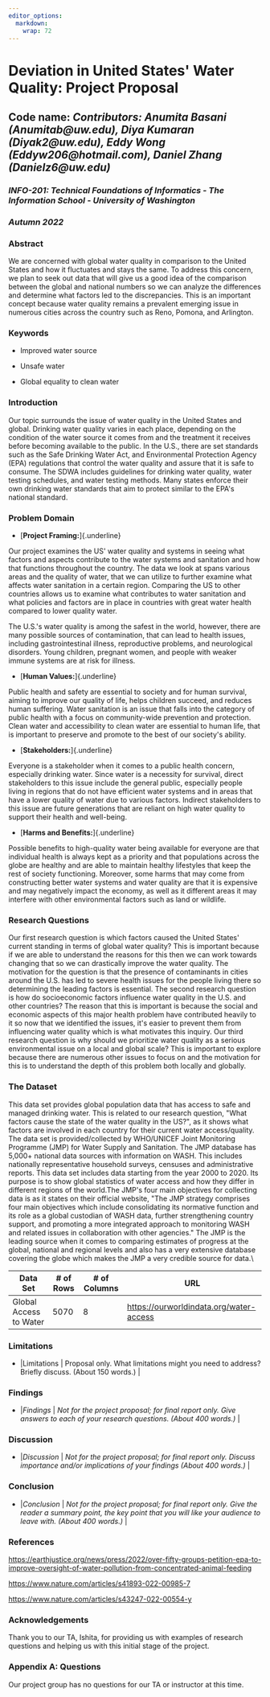 ```yaml
---
editor_options:
  markdown:
    wrap: 72
---
```


# Deviation in United States' Water Quality: Project Proposal

## Code name: *Contributors: Anumita Basani (Anumitab\@uw.edu), Diya Kumaran (Diyak2\@uw.edu), Eddy Wong (Eddyw206\@hotmail.com), Daniel Zhang (Danielz6\@uw.edu)*

### *INFO-201: Technical Foundations of Informatics - The Information School - University of Washington*

### *Autumn 2022*

### **Abstract**

We are concerned with global water quality in comparison to the United States and how it fluctuates and stays the same. To address this concern, we plan to seek out data that will give us a good idea of the comparison between the global and national numbers so we can analyze the differences and determine what factors led to the discrepancies. This is an important concept because water quality remains a prevalent emerging issue in numerous cities across the country such as Reno, Pomona, and Arlington.  


### Keywords

-   Improved water source

-   Unsafe water

-   Global equality to clean water

### Introduction

Our topic surrounds the issue of water quality in the United States and
global. Drinking water quality varies in each place, depending on the
condition of the water source it comes from and the treatment it
receives before becoming available to the public. In the U.S., there are
set standards such as the Safe Drinking Water Act, and Environmental
Protection Agency (EPA) regulations that control the water quality and
assure that it is safe to consume. The SDWA includes guidelines for
drinking water quality, water testing schedules, and water testing
methods. Many states enforce their own drinking water standards that aim
to protect similar to the EPA's national standard.

### **Problem Domain**

-   [**Project Framing:**]{.underline}

Our project examines the US' water quality and systems in seeing what
factors and aspects contribute to the water systems and sanitation and
how that functions throughout the country. The data we look at spans
various areas and the quality of water, that we can utilize to further
examine what affects water sanitation in a certain region. Comparing the
US to other countries allows us to examine what contributes to water
sanitation and what policies and factors are in place in countries with
great water health compared to lower quality water.

The U.S.'s water quality is among the safest in the world, however,
there are many possible sources of contamination, that can lead to
health issues, including gastrointestinal illness, reproductive
problems, and neurological disorders. Young children, pregnant women,
and people with weaker immune systems are at risk for illness.

-   [**Human Values:**]{.underline}

Public health and safety are essential to society and for human
survival, aiming to improve our quality of life, helps children succeed,
and reduces human suffering. Water sanitation is an issue that falls
into the category of public health with a focus on community-wide
prevention and protection. Clean water and accessibility to clean water
are essential to human life, that is important to preserve and promote
to the best of our society's ability.

-   [**Stakeholders:**]{.underline}

Everyone is a stakeholder when it comes to a public health concern,
especially drinking water. Since water is a necessity for survival,
direct stakeholders to this issue include the general public, especially
people living in regions that do not have efficient water systems and in
areas that have a lower quality of water due to various factors.
Indirect stakeholders to this issue are future generations that are
reliant on high water quality to support their health and well-being.

-   [**Harms and Benefits:**]{.underline}

Possible benefits to high-quality water being available for everyone are
that individual health is always kept as a priority and that populations
across the globe are healthy and are able to maintain healthy lifestyles
that keep the rest of society functioning. Moreover, some harms that may
come from constructing better water systems and water quality are that
it is expensive and may negatively impact the economy, as well as it
different areas it may interfere with other environmental factors such
as land or wildlife.

### Research Questions

Our first research question is which factors caused the United States'
current standing in terms of global water quality? This is important
because if we are able to understand the reasons for this then we can
work towards changing that so we can drastically improve the water
quality. The motivation for the question is that the presence of
contaminants in cities around the U.S. has led to severe health issues
for the people living there so determining the leading factors is
essential. The second research question is how do socioeconomic factors
influence water quality in the U.S. and other countries? The reason that
this is important is because the social and economic aspects of this
major health problem have contributed heavily to it so now that we
identified the issues, it's easier to prevent them from influencing
water quality which is what motivates this inquiry. Our third research
question is why should we prioritize water quality as a serious
environmental issue on a local and global scale? This is important to
explore because there are numerous other issues to focus on and the
motivation for this is to understand the depth of this problem both
locally and globally.

### The Dataset

This data set provides global population data that has access to safe
and managed drinking water. This is related to our research question,
"What factors cause the state of the water quality in the US?", as it
shows what factors are involved in each country for their current water
access/quality. The data set is provided/collected by WHO/UNICEF Joint
Monitoring Programme (JMP) for Water Supply and Sanitation. The JMP
database has 5,000+ national data sources with information on WASH. This
includes nationally representative household surveys, censuses and
administrative reports. This data set includes data starting from the
year 2000 to 2020. Its purpose is to show global statistics of water
access and how they differ in different regions of the world.The JMP's
four main objectives for collecting data is as it states on their
official website, "The JMP strategy comprises four main objectives which
include consolidating its normative function and its role as a global
custodian of WASH data, further strengthening country support, and
promoting a more integrated approach to monitoring WASH and related
issues in collaboration with other agencies." The JMP is the leading
source when it comes to comparing estimates of progress at the global,
national and regional levels and also has a very extensive database
covering the globe which makes the JMP a very credible source for data.\

| **Data Set**           | **\# of Rows** | **\# of Columns** | **URL**                                   |
|---------------|---------------|---------------|---------------------------|
| Global Access to Water | 5070           | 8                 | <https://ourworldindata.org/water-access> |

### Limitations

-   \|Limitations \| Proposal only. What limitations might you need to
    address? Briefly discuss. (About 150 words.) \|

### Findings

-   \|*Findings* \| *Not for the project proposal; for final report
    only. Give answers to each of your research questions. (About 400
    words.)* \|

### Discussion

-   \|*Discussion* \| *Not for the project proposal; for final report
    only. Discuss importance and/or implications of your findings (About
    400 words.)* \|

### Conclusion

-   \|*Conclusion* \| *Not for the project proposal; for final report
    only. Give the reader a summary point, the key point that you will
    like your audience to leave with. (About 400 words.)* \|

### References

<https://earthjustice.org/news/press/2022/over-fifty-groups-petition-epa-to-improve-oversight-of-water-pollution-from-concentrated-animal-feeding>

<https://www.nature.com/articles/s41893-022-00985-7>

<https://www.nature.com/articles/s43247-022-00554-y>

### Acknowledgements

Thank you to our TA, Ishita, for providing us with examples of research
questions and helping us with this initial stage of the project.

### Appendix A: Questions

Our project group has no questions for our TA or instructor at this
time.
